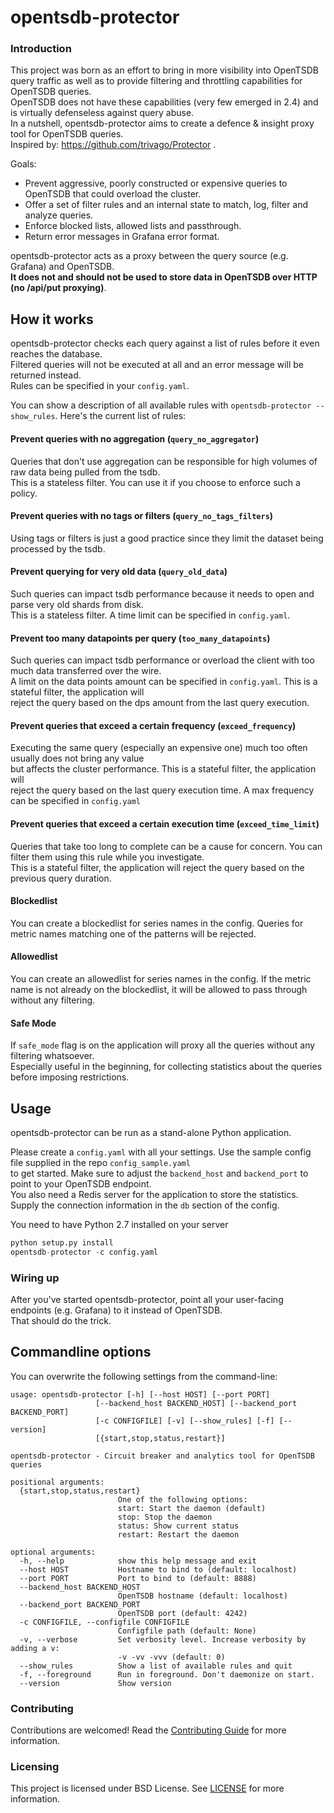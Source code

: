 opentsdb-protector
======

### Introduction

This project was born as an effort to bring in more visibility into OpenTSDB query traffic as well as to provide
filtering and throttling capabilities for OpenTSDB queries.\
OpenTSDB does not have these capabilities (very few emerged in 2.4) and is virtually defenseless against query abuse.\
In a nutshell, opentsdb-protector aims to create a defence & insight proxy tool for OpenTSDB queries.\
Inspired by: https://github.com/trivago/Protector .

Goals:

* Prevent aggressive, poorly constructed or expensive queries to OpenTSDB that could overload the cluster.
* Offer a set of filter rules and an internal state to match, log, filter and analyze queries.
* Enforce blocked lists, allowed lists and passthrough.
* Return error messages in Grafana error format.

opentsdb-protector acts as a proxy between the query source (e.g. Grafana) and OpenTSDB.\
**It does not and should not be used to store data in OpenTSDB over HTTP (no /api/put proxying)**.

## How it works

opentsdb-protector checks each query against a list of rules before it even reaches the database.  
Filtered queries will not be executed at all and an error message will be returned instead.  
Rules can be specified in your `config.yaml`.

You can show a description of all available rules with `opentsdb-protector --show_rules`.
Here's the current list of rules:

#### Prevent queries with no aggregation (`query_no_aggregator`) ####

Queries that don't use aggregation can be responsible for high volumes of raw data being pulled from the tsdb.\
This is a stateless filter. You can use it if you choose to enforce such a policy.

#### Prevent queries with no tags or filters (`query_no_tags_filters`) ####

Using tags or filters is just a good practice since they limit the dataset being processed by the tsdb.

#### Prevent querying for very old data (`query_old_data`) ####

Such queries can impact tsdb performance because it needs to open and parse very old shards from disk.\
This is a stateless filter. A time limit can be specified in `config.yaml`.

#### Prevent too many datapoints per query (`too_many_datapoints`) ####

Such queries can impact tsdb performance or overload the client with too much data transferred over the wire.\
A limit on the data points amount can be specified in `config.yaml`. This is a stateful filter, the application will\
reject the query based on the dps amount from the last query execution.

#### Prevent queries that exceed a certain frequency (`exceed_frequency`) ####

Executing the same query (especially an expensive one) much too often usually does not bring any value \
but affects the cluster performance. This is a stateful filter, the application will \
reject the query based on the last query execution time. A max frequency can be specified in `config.yaml`

#### Prevent queries that exceed a certain execution time (`exceed_time_limit`) ####

Queries that take too long to complete can be a cause for concern. You can filter them using this rule while you investigate.\
This is a stateful filter, the application will reject the query based on the previous query duration.

#### Blockedlist

You can create a blockedlist for series names in the config. Queries for metric names matching one of the patterns will be rejected.

#### Allowedlist

You can create an allowedlist for series names in the config. If the metric name is not already on the blockedlist, it will be allowed to pass through without any filtering.

#### Safe Mode

If `safe_mode` flag is on the application will proxy all the queries without any filtering whatsoever.\
Especially useful in the beginning, for collecting statistics about the queries before imposing restrictions.

## Usage

opentsdb-protector can be run as a stand-alone Python application.

Please create a `config.yaml` with all your settings. Use the sample config file supplied in the repo `config_sample.yaml`\
to get started. Make sure to adjust the `backend_host` and `backend_port` to point to your OpenTSDB endpoint.\
You also need a Redis server for the application to store the statistics. Supply the connection information in the `db` section of the config.

You need to have Python 2.7 installed on your server

```Python
python setup.py install
opentsdb-protector -c config.yaml
```

### Wiring up

After you've started opentsdb-protector, point all your user-facing endpoints (e.g. Grafana) to it instead of OpenTSDB.  
That should do the trick.


## Commandline options

You can overwrite the following settings from the command-line:

```
usage: opentsdb-protector [-h] [--host HOST] [--port PORT]
                   [--backend_host BACKEND_HOST] [--backend_port BACKEND_PORT]
                   [-c CONFIGFILE] [-v] [--show_rules] [-f] [--version]
                   [{start,stop,status,restart}]

opentsdb-protector - Circuit breaker and analytics tool for OpenTSDB queries

positional arguments:
  {start,stop,status,restart}
                        One of the following options:
                        start: Start the daemon (default)
                        stop: Stop the daemon
                        status: Show current status
                        restart: Restart the daemon

optional arguments:
  -h, --help            show this help message and exit
  --host HOST           Hostname to bind to (default: localhost)
  --port PORT           Port to bind to (default: 8888)
  --backend_host BACKEND_HOST
                        OpenTSDB hostname (default: localhost)
  --backend_port BACKEND_PORT
                        OpenTSDB port (default: 4242)
  -c CONFIGFILE, --configfile CONFIGFILE
                        Configfile path (default: None)
  -v, --verbose         Set verbosity level. Increase verbosity by adding a v:
                        -v -vv -vvv (default: 0)
  --show_rules          Show a list of available rules and quit
  -f, --foreground      Run in foreground. Don't daemonize on start.
  --version             Show version
```

### Contributing

Contributions are welcomed! Read the [Contributing Guide](./.github/CONTRIBUTING.md) for more information.

### Licensing

This project is licensed under BSD License. See [LICENSE](LICENSE) for more information.
